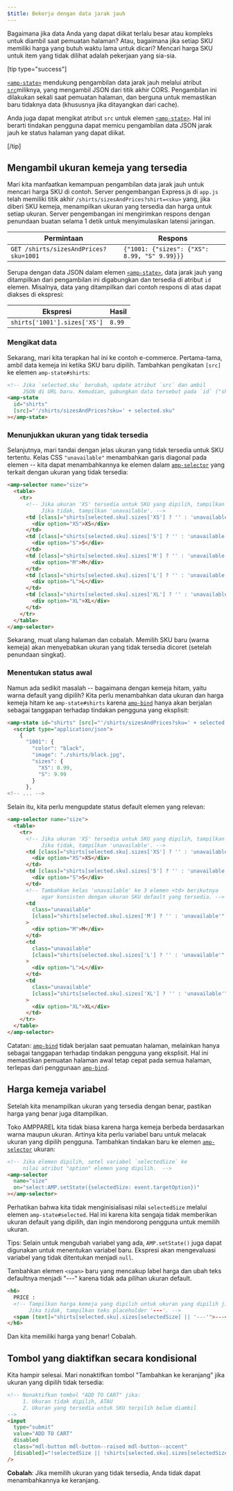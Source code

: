 ```yaml
---
$title: Bekerja dengan data jarak jauh
---
```


Bagaimana jika data Anda yang dapat diikat terlalu besar atau kompleks untuk diambil saat pemuatan halaman? Atau, bagaimana jika setiap SKU memiliki harga yang butuh waktu lama untuk dicari? Mencari harga SKU untuk item yang tidak dilihat adalah pekerjaan yang sia-sia.

[tip type="success"]

[`<amp-state>`](../../../../documentation/components/reference/amp-bind.md#state) mendukung pengambilan data jarak jauh melalui atribut [`src`](../../../../documentation/components/reference/amp-bind.md#attributes)miliknya, yang mengambil JSON dari titik akhir CORS. Pengambilan ini dilakukan sekali saat pemuatan halaman, dan berguna untuk memastikan baru tidaknya data (khususnya jika ditayangkan dari cache).

Anda juga dapat mengikat atribut `src` untuk elemen [`<amp-state>`](../../../../documentation/components/reference/amp-bind.md#state). Hal ini berarti tindakan pengguna dapat memicu pengambilan data JSON jarak jauh ke status halaman yang dapat diikat.

[/tip]

## Mengambil ukuran kemeja yang tersedia

Mari kita manfaatkan kemampuan pengambilan data jarak jauh untuk mencari harga SKU di contoh. Server pengembangan Express.js di `app.js` telah memiliki titik akhir `/shirts/sizesAndPrices?shirt=<sku>` yang, jika diberi SKU kemeja, menampilkan ukuran yang tersedia dan harga untuk setiap ukuran. Server pengembangan ini mengirimkan respons dengan penundaan buatan selama 1 detik untuk menyimulasikan latensi jaringan.

| Permintaan                            | Respons                                      |
| ------------------------------------- | -------------------------------------------- |
| `GET /shirts/sizesAndPrices?sku=1001` | `{"1001: {"sizes": {"XS": 8.99, "S" 9.99}}}` |

Serupa dengan data JSON dalam elemen [`<amp-state>`](../../../../documentation/components/reference/amp-bind.md#state), data jarak jauh yang ditampilkan dari pengambilan ini digabungkan dan tersedia di atribut `id` elemen. Misalnya, data yang ditampilkan dari contoh respons di atas dapat diakses di ekspresi:

| Ekspresi                     | Hasil  |
| ---------------------------- | ------ |
| `shirts['1001'].sizes['XS']` | `8.99` |

### Mengikat data

Sekarang, mari kita terapkan hal ini ke contoh e-commerce. Pertama-tama, ambil data kemeja ini ketika SKU baru dipilih. Tambahkan pengikatan `[src]` ke elemen `amp-state#shirts`:

```html
<!-- Jika `selected.sku` berubah, update atribut `src` dan ambil
     JSON di URL baru. Kemudian, gabungkan data tersebut pada `id` ("shirts"). -->
<amp-state
  id="shirts"
  [src]="'/shirts/sizesAndPrices?sku=' + selected.sku"
></amp-state>
```

### Menunjukkan ukuran yang tidak tersedia

Selanjutnya, mari tandai dengan jelas ukuran yang tidak tersedia untuk SKU tertentu. Kelas CSS `"unavailable"` menambahkan garis diagonal pada elemen -- kita dapat menambahkannya ke elemen dalam [`amp-selector`](../../../../documentation/components/reference/amp-selector.md) yang terkait dengan ukuran yang tidak tersedia:

```html
<amp-selector name="size">
  <table>
    <tr>
      <!-- Jika ukuran 'XS' tersedia untuk SKU yang dipilih, tampilkan string kosong.
           Jika tidak, tampilkan 'unavailable'. -->
      <td [class]="shirts[selected.sku].sizes['XS'] ? '' : 'unavailable'">
        <div option="XS">XS</div>
      </td>
      <td [class]="shirts[selected.sku].sizes['S'] ? '' : 'unavailable'">
        <div option="S">S</div>
      </td>
      <td [class]="shirts[selected.sku].sizes['M'] ? '' : 'unavailable'">
        <div option="M">M</div>
      </td>
      <td [class]="shirts[selected.sku].sizes['L'] ? '' : 'unavailable'">
        <div option="L">L</div>
      </td>
      <td [class]="shirts[selected.sku].sizes['XL'] ? '' : 'unavailable'">
        <div option="XL">XL</div>
      </td>
    </tr>
  </table>
</amp-selector>
```

Sekarang, muat ulang halaman dan cobalah. Memilih SKU baru (warna kemeja) akan menyebabkan ukuran yang tidak tersedia dicoret (setelah penundaan singkat).

### Menentukan status awal

Namun ada sedikit masalah -- bagaimana dengan kemeja hitam, yaitu warna default yang dipilih? Kita perlu menambahkan data ukuran dan harga kemeja hitam ke `amp-state#shirts` karena [`amp-bind`](../../../../documentation/components/reference/amp-bind.md) hanya akan berjalan sebagai tanggapan terhadap tindakan pengguna yang eksplisit:

```html
<amp-state id="shirts" [src]="'/shirts/sizesAndPrices?sku=' + selected.sku">
  <script type="application/json">
    {
      "1001": {
        "color": "black",
        "image": "./shirts/black.jpg",
        "sizes": {
          "XS": 8.99,
          "S": 9.99
        }
      },
<!-- ... -->
```

Selain itu, kita perlu mengupdate status default elemen yang relevan:

```html
<amp-selector name="size">
  <table>
    <tr>
      <!-- Jika ukuran 'XS' tersedia untuk SKU yang dipilih, tampilkan string kosong.
           Jika tidak, tampilkan 'unavailable'. -->
      <td [class]="shirts[selected.sku].sizes['XS'] ? '' : 'unavailable'">
        <div option="XS">XS</div>
      </td>
      <td [class]="shirts[selected.sku].sizes['S'] ? '' : 'unavailable'">
        <div option="S">S</div>
      </td>
      <!-- Tambahkan kelas 'unavailable' ke 3 elemen <td> berikutnya
           agar konsisten dengan ukuran SKU default yang tersedia. -->
      <td
        class="unavailable"
        [class]="shirts[selected.sku].sizes['M'] ? '' : 'unavailable'"
      >
        <div option="M">M</div>
      </td>
      <td
        class="unavailable"
        [class]="shirts[selected.sku].sizes['L'] ? '' : 'unavailable'"
      >
        <div option="L">L</div>
      </td>
      <td
        class="unavailable"
        [class]="shirts[selected.sku].sizes['XL'] ? '' : 'unavailable'"
      >
        <div option="XL">XL</div>
      </td>
    </tr>
  </table>
</amp-selector>
```

Catatan: [`amp-bind`](../../../../documentation/components/reference/amp-bind.md) tidak berjalan saat pemuatan halaman, melainkan hanya sebagai tanggapan terhadap tindakan pengguna yang eksplisit. Hal ini memastikan pemuatan halaman awal tetap cepat pada semua halaman, terlepas dari penggunaan [`amp-bind`](../../../../documentation/components/reference/amp-bind.md).

## Harga kemeja variabel

Setelah kita menampilkan ukuran yang tersedia dengan benar, pastikan harga yang benar juga ditampilkan.

Toko AMPPAREL kita tidak biasa karena harga kemeja berbeda berdasarkan warna maupun ukuran. Artinya kita perlu variabel baru untuk melacak ukuran yang dipilih pengguna. Tambahkan tindakan baru ke elemen [`amp-selector`](../../../../documentation/components/reference/amp-selector.md) ukuran:

```html
<!-- Jika elemen dipilih, setel variabel `selectedSize` ke
     nilai atribut "option" elemen yang dipilih.  -->
<amp-selector
  name="size"
  on="select:AMP.setState({selectedSize: event.targetOption})"
></amp-selector>
```

Perhatikan bahwa kita tidak menginisialisasi nilai `selectedSize` melalui elemen `amp-state#selected`. Hal ini karena kita sengaja tidak memberikan ukuran default yang dipilih, dan ingin mendorong pengguna untuk memilih ukuran.

Tips: Selain untuk mengubah variabel yang ada, `AMP.setState()` juga dapat digunakan untuk menentukan variabel baru. Ekspresi akan mengevaluasi variabel yang tidak ditentukan menjadi `null`.

Tambahkan elemen `<span>` baru yang mencakup label harga dan ubah teks defaultnya menjadi "---" karena tidak ada pilihan ukuran default.

```html
<h6>
  PRICE :
  <!-- Tampilkan harga kemeja yang dipilih untuk ukuran yang dipilih jika tersedia.
       Jika tidak, tampilkan teks placeholder '---'. -->
  <span [text]="shirts[selected.sku].sizes[selectedSize] || '---'">---</span>
</h6>
```

Dan kita memiliki harga yang benar! Cobalah.

## Tombol yang diaktifkan secara kondisional

Kita hampir selesai. Mari nonaktifkan tombol "Tambahkan ke keranjang" jika ukuran yang dipilih tidak tersedia:

```html
<!-- Nonaktifkan tombol "ADD TO CART" jika:
     1. Ukuran tidak dipilih, ATAU
     2. Ukuran yang tersedia untuk SKU terpilih belum diambil
-->
<input
  type="submit"
  value="ADD TO CART"
  disabled
  class="mdl-button mdl-button--raised mdl-button--accent"
  [disabled]="!selectedSize || !shirts[selected.sku].sizes[selectedSize]"
/>
```

**Cobalah**: Jika memilih ukuran yang tidak tersedia, Anda tidak dapat menambahkannya ke keranjang.
